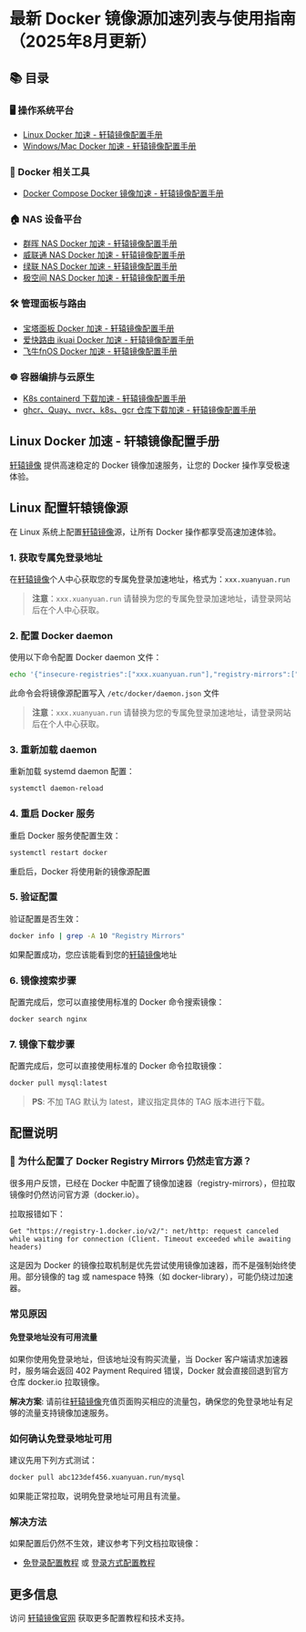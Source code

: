 # 最新 Docker 镜像源加速列表与使用指南（2025年8月更新）

## 📚 目录

### 🖥️ 操作系统平台
- [Linux Docker 加速 - 轩辕镜像配置手册](#linux-配置轩辕镜像源)
- [Windows/Mac Docker 加速 - 轩辕镜像配置手册](./windows-mac-docker-guide.md)

### 🐳 Docker 相关工具
- [Docker Compose Docker 镜像加速 - 轩辕镜像配置手册](./docker-compose-docker-guide.md)

### 🏠 NAS 设备平台
- [群晖 NAS Docker 加速 - 轩辕镜像配置手册](./synology-docker-guide.md)
- [威联通 NAS Docker 加速 - 轩辕镜像配置手册](./qnap-docker-guide.md)
- [绿联 NAS Docker 加速 - 轩辕镜像配置手册](./lvlian-docker-guide.md)
- [极空间 NAS Docker 加速 - 轩辕镜像配置手册](./jikongjian-docker-guide.md)

### 🛠️ 管理面板与路由
- [宝塔面板 Docker 加速 - 轩辕镜像配置手册](./baota-docker-guide.md)
- [爱快路由 ikuai Docker 加速 - 轩辕镜像配置手册](./ikuai-docker-guide.md)
- [飞牛fnOS Docker 加速 - 轩辕镜像配置手册](./feiniu-docker-guide.md)

### ☸️ 容器编排与云原生
- [K8s containerd 下载加速 - 轩辕镜像配置手册](./containerd-guide.md)
- [ghcr、Quay、nvcr、k8s、gcr 仓库下载加速 - 轩辕镜像配置手册](./docker-acceleration-guide.md)

## Linux Docker 加速 - 轩辕镜像配置手册

<a href="https://xuanyuan.cloud/" target="_blank">轩辕镜像</a> 提供高速稳定的 Docker 镜像加速服务，让您的 Docker 操作享受极速体验。

## Linux 配置轩辕镜像源

在 Linux 系统上配置<a href="https://xuanyuan.cloud/" target="_blank">轩辕镜像</a>源，让所有 Docker 操作都享受高速加速体验。

### 1. 获取专属免登录地址

在<a href="https://xuanyuan.cloud/" target="_blank">轩辕镜像</a>个人中心获取您的专属免登录加速地址，格式为：`xxx.xuanyuan.run`

> **注意**：`xxx.xuanyuan.run` 请替换为您的专属免登录加速地址，请登录网站后在个人中心获取。

### 2. 配置 Docker daemon

使用以下命令配置 Docker daemon 文件：

```bash
echo '{"insecure-registries":["xxx.xuanyuan.run"],"registry-mirrors":["https://xxx.xuanyuan.run"]}' | sudo tee /etc/docker/daemon.json > /dev/null
```

此命令会将镜像源配置写入 `/etc/docker/daemon.json` 文件

> **注意**：`xxx.xuanyuan.run` 请替换为您的专属免登录加速地址，请登录网站后在个人中心获取。

### 3. 重新加载 daemon

重新加载 systemd daemon 配置：

```bash
systemctl daemon-reload
```

### 4. 重启 Docker 服务

重启 Docker 服务使配置生效：

```bash
systemctl restart docker
```

重启后，Docker 将使用新的镜像源配置

### 5. 验证配置

验证配置是否生效：

```bash
docker info | grep -A 10 "Registry Mirrors"
```

如果配置成功，您应该能看到您的<a href="https://xuanyuan.cloud/" target="_blank">轩辕镜像</a>地址

### 6. 镜像搜索步骤

配置完成后，您可以直接使用标准的 Docker 命令搜索镜像：

```bash
docker search nginx
```

### 7. 镜像下载步骤

配置完成后，您可以直接使用标准的 Docker 命令拉取镜像：

```bash
docker pull mysql:latest
```

> **PS**: 不加 TAG 默认为 latest，建议指定具体的 TAG 版本进行下载。

## 配置说明

### 🐳 为什么配置了 Docker Registry Mirrors 仍然走官方源？

很多用户反馈，已经在 Docker 中配置了镜像加速器（registry-mirrors），但拉取镜像时仍然访问官方源（docker.io）。

拉取报错如下：

```
Get "https://registry-1.docker.io/v2/": net/http: request canceled while waiting for connection (Client. Timeout exceeded while awaiting headers)
```

这是因为 Docker 的镜像拉取机制是优先尝试使用镜像加速器，而不是强制始终使用。部分镜像的 tag 或 namespace 特殊（如 docker-library），可能仍绕过加速器。

### 常见原因

#### 免登录地址没有可用流量

如果你使用免登录地址，但该地址没有购买流量，当 Docker 客户端请求加速器时，服务端会返回 402 Payment Required 错误，Docker 就会直接回退到官方仓库 docker.io 拉取镜像。

**解决方案**: 请前往<a href="https://xuanyuan.cloud/recharge" target="_blank">轩辕镜像</a>充值页面购买相应的流量包，确保您的免登录地址有足够的流量支持镜像加速服务。

### 如何确认免登录地址可用

建议先用下列方式测试：

```bash
docker pull abc123def456.xuanyuan.run/mysql
```

如果能正常拉取，说明免登录地址可用且有流量。

### 解决方法

如果配置后仍然不生效，建议参考下列文档拉取镜像：

- <a href="https://xuanyuan.cloud/" target="_blank">免登录配置教程</a> 或 <a href="https://xuanyuan.cloud/" target="_blank">登录方式配置教程</a>

## 更多信息

访问 <a href="https://xuanyuan.cloud/" target="_blank">轩辕镜像官网</a> 获取更多配置教程和技术支持。
